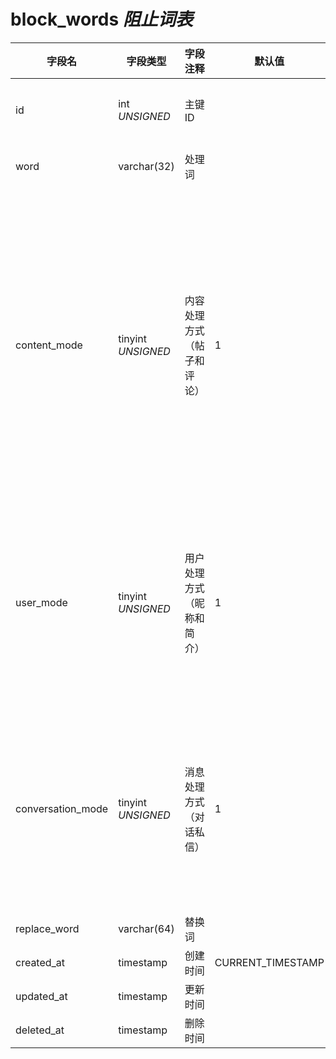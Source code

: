# block_words *阻止词表*

| 字段名 | 字段类型 | 字段注释 | 默认值 | 可空 | 备注 |
| --- | --- | --- | --- | --- | --- |
| id | int *UNSIGNED* | 主键 ID |  | NO | 自动递增 |
| word | varchar(32) | 处理词 |  | NO | **唯一值** |
| content_mode | tinyint *UNSIGNED* | 内容处理方式（帖子和评论） | 1 | NO | 1.不处理<br>2.自动替换<br>3.禁止发表<br>4.发表后需审核 |
| user_mode | tinyint *UNSIGNED* | 用户处理方式（昵称和简介） | 1 | NO | 1.不处理<br>2.自动替换<br>3.禁止使用 |
| conversation_mode | tinyint *UNSIGNED* | 消息处理方式（对话私信） | 1 | NO | 1.不处理<br>2.自动替换<br>3.禁止发送 |
| replace_word | varchar(64) | 替换词 |  | YES |  |
| created_at | timestamp | 创建时间 | CURRENT_TIMESTAMP | NO |  |
| updated_at | timestamp | 更新时间 |  | YES |  |
| deleted_at | timestamp | 删除时间 |  | YES |  |
